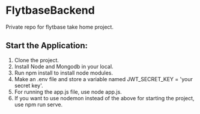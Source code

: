 # FlytbaseBackend

Private repo for flytbase take home project.

## Start the Application:

1. Clone the project.
2. Install Node and Mongodb in your local.
3. Run npm install to install node modules.
4. Make an .env file and store a variable named JWT_SECRET_KEY = 'your secret key'.
5. For running the app.js file, use node app.js.
6. If you want to use nodemon instead of the above for starting the project, use npm run serve.
